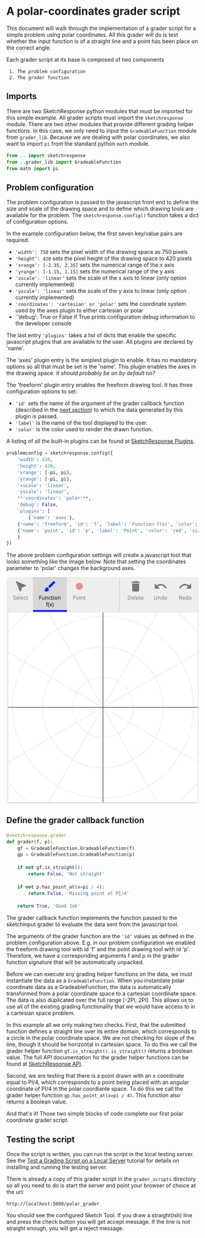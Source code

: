 # A polar-coordinates grader script

This document will walk through the implementation of a grader script for
a simple problem using polar coordinates. All this grader will do is test whether the
input function is of a straight line and a point has been place on the correct angle.

Each grader script at its base is composed of two components

     1. The problem configuration
     2. The grader function

## Imports

There are two SketchResponse python modules that must be imported for this simple example. All grader scripts must import the `sketchresponse` module. There are two other modules that provide different grading helper functions. In this case, we only need to input the `GradeableFunction` module from `grader_lib`. Because we are dealing with polar coordinates, we also want to import `pi` from the
standard python `math` module.

```python
from .. import sketchresponse
from ..grader_lib import GradeableFunction
from math import pi
```

## Problem configuration

The problem configuration is passed to the javascript front end to define the
size and scale of the drawing space and to define which drawing tools are
available for the problem. The `sketchresponse.config()` function takes a dict of
configuration options.

In the example configuration below, the first seven key/value pairs are required:

* `'width': 750` sets the pixel width of the drawing space as 750 pixels
* `'height': 420` sets the pixel height of the drawing space to 420 pixels
* `'xrange': [-2.35, 2.35]` sets the numerical range of the x axis
* `'yrange': [-1.15, 1.15]` sets the numerical range of the y axis
* `'xscale': 'linear'` sets the scale of the x axis to linear (only option currently implemented)
* `'yscale': 'linear'` sets the scale of the y axis to linear (only option currently implemented)
* `'coordinates': 'cartesian' or 'polar'` sets the coordinate system used by the axes plugin to either cartesian or polar
* `'debug': True or False if True prints configuration debug information to the developer console

The last entry `'plugins'` takes a list of dicts that enable the specific javascript plugins that are available to the user. All plugins are declared by 'name'.

The 'axes' plugin entry is the simplest plugin to enable. It has no mandatory options so all that must be set is the 'name'. This plugin enables the axes in the drawing space. *It should probably be on by default no?*

The 'freeform' plugin entry enables the freeform drawing tool. It has three configuration options to set:

* `'id'` sets the name of the argument of the grader callback function (described in the [next section](#grader)) to which the data generated by this plugin is passed.
* `'label'` is the name of the tool displayed to the user.
* `'color'` is the color used to render the drawn function.

A listing of all the built-in plugins can be found at [SketchResponse Plugins](probconfig_plugins.md).

```python
problemconfig = sketchresponse.config({
    'width': 420,
    'height': 420,
    'xrange': [-pi, pi],
    'yrange': [-pi, pi],
    'xscale': 'linear',
    'yscale': 'linear',
    **'coordinates': 'polar'**,
    'debug': False,
    'plugins': [
        {'name': 'axes'},
	{'name': 'freeform', 'id': 'f', 'label': 'Function f(x)', 'color':'blue'},
	{'name': 'point', 'id': 'p', 'label': 'Point', 'color': 'red', 'size': 15},
    ]
})
```

The above problem configuration settings will create a javascript tool that looks something like the image below. Note that setting the coordinates parameter to 'polar' changes the background axes.

![What the user will see](imgs/polar_config.png "Polar Config")

## Define the grader callback function
<div id=grader></div>

```python
@sketchresponse.grader
def grader(f, p):
    gf = GradeableFunction.GradeableFunction(f)
    gp = GradeableFunction.GradeableFunction(p)
    
    if not gf.is_straight():
        return False, 'Not straight'

    if not p.has_point_at(x=pi / 4):
        return False, 'Missing point at PI/4'

    return True, 'Good Job'
```

The grader callback function implements the function passed to the sketchinput
grader to evaluate the data sent from the javascript tool.

The arguments of the grader function are the `'id'` values as defined in the
problem configuration above. E.g. in our problem configuration we enabled the
freeform drawing tool with id 'f' and the point drawing tool with id 'p'.
Therefore, we have a corresponding arguments f and p in the grader function
signature that will be automatically unpacked.

Before we can execute any grading helper functions on the data, we must
instantiate the data as a `GradeableFunction`. When you instantiate polar
coordinate data as a GradeableFunction, the data is automatically transformed
from a polar coordinate space to a cartesian coordinate space. The data is also
duplicated over the full range [-2PI, 2PI]. This allows us
to use all of the existing grading functionality that we would have access to
in a cartesian space problem.

In this example all we only making two checks. First, that the submitted function
defines a straight line over its entire domain, which corresponds to a circle
in the polar coordinate space. We are not checking for slope of the line, though it should be horizontal in cartesian space.
To do this we call the grader helper function `gf.is_straight()`.
`is_straight()` returns a boolean value. The full API documentation for the
grader helper functions can be found at [SketchResponse API](https://SketchResponse.github.io/sketchresponse).

Second, we are testing that there is a point drawn with an
x coordinate equal to PI/4, which corresponds to a point being placed with an angular
coordinate of PI/4 in the polar coordiante space. To do this we call the grader helper
function `gp.has_point_at(x=pi / 4)`. This function also returns a boolean value.

And that's it! Those two simple blocks of code complete our first polar coordinate grader script.

## Testing the script

Once the script is written, you can run the script in the local testing server. See the [Test a Grading Script on a Local Server](local_test.md) tutorial for details on installing and running the testing server.

There is already a copy of this grader script in the `grader_scripts` directory so all you need to do is start the server and point your browser of choice at the url:

```
http://localhost:5000/polar_grader
```

You should see the configured Sketch Tool. If you draw a straight(ish) line and press the check button you will get accept message. If the line is not straight enough, you will get a reject message.
